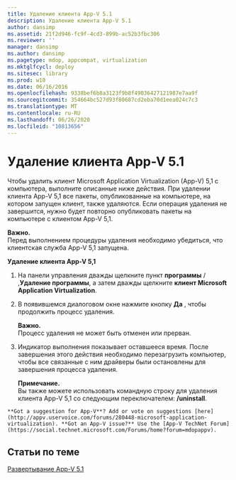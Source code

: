 ```yaml
---
title: Удаление клиента App-V 5.1
description: Удаление клиента App-V 5.1
author: dansimp
ms.assetid: 21f2d946-fc9f-4cd3-899b-ac52b3fbc306
ms.reviewer: ''
manager: dansimp
ms.author: dansimp
ms.pagetype: mdop, appcompat, virtualization
ms.mktglfcycl: deploy
ms.sitesec: library
ms.prod: w10
ms.date: 06/16/2016
ms.openlocfilehash: 9338bef6b8a3123f9b8f49036427121987e7aa9f
ms.sourcegitcommit: 354664bc527d93f80687cd2eba70d1eea024c7c3
ms.translationtype: MT
ms.contentlocale: ru-RU
ms.lasthandoff: 06/26/2020
ms.locfileid: "10813656"
---
```

# Удаление клиента App-V 5.1


Чтобы удалить клиент Microsoft Application Virtualization (App-V) 5,1 с компьютера, выполните описанные ниже действия. При удалении клиента App-V 5,1 все пакеты, опубликованные на компьютере, на котором запущен клиент, также удаляются. Если операция удаления не завершится, нужно будет повторно опубликовать пакеты на компьютере с клиентом App-V 5,1.

**Важно.**  
Перед выполнением процедуры удаления необходимо убедиться, что клиентская служба App-V 5,1 запущена.



**Удаление клиента App-V 5,1**

1.  На панели управления дважды щелкните пункт **программы**  /  ,**Удаление программы**, а затем дважды щелкните **клиент Microsoft Application Virtualization**.

2.  В появившемся диалоговом окне нажмите кнопку **Да** , чтобы продолжить процесс удаления.

    **Важно.**  
    Процесс удаления не может быть отменен или прерван.



3.  Индикатор выполнения показывает оставшееся время. После завершения этого действия необходимо перезагрузить компьютер, чтобы все связанные с ним драйверы были остановлены для завершения процесса удаления.

    **Примечание.**  
    Вы также можете использовать командную строку для удаления клиента App-V 5,1 со следующим переключателем: **/uninstall**.



~~~
**Got a suggestion for App-V**? Add or vote on suggestions [here](http://appv.uservoice.com/forums/280448-microsoft-application-virtualization). **Got an App-V issue?** Use the [App-V TechNet Forum](https://social.technet.microsoft.com/Forums/home?forum=mdopappv).
~~~

## Статьи по теме


[Развертывание App-V 5.1](deploying-app-v-51.md)










